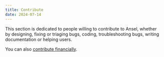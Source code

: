```yaml
---
title: Contribute
date: 2024-07-14
---
```


This section is dedicated to people willing to contribute to Ansel, whether by designing, fixing or triaging bugs, coding, troubleshooting bugs, writing documentation or helping users.

You can also [contribute financially](https://community.ansel.photos/donations-make).
